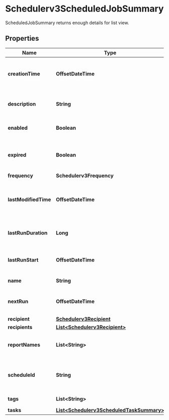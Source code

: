 

# Schedulerv3ScheduledJobSummary

ScheduledJobSummary returns enough details for list view.

## Properties

| Name | Type | Description | Notes |
|------------ | ------------- | ------------- | -------------|
|**creationTime** | **OffsetDateTime** | Optional: Timestamp when the scheduled job was created. |  [optional] |
|**description** | **String** | Optional: Description for the scheduledJob. |  [optional] |
|**enabled** | **Boolean** | Enabled or disable the schedule. |  [optional] |
|**expired** | **Boolean** | Optional: If this schedule is expired or continues forever. |  [optional] |
|**frequency** | **Schedulerv3Frequency** |  |  [optional] |
|**lastModifiedTime** | **OffsetDateTime** | Optional: Timestamp for the last time the scheduled job was modified. |  [optional] |
|**lastRunDuration** | **Long** | Optional: Duration of the previous run. |  [optional] |
|**lastRunStart** | **OffsetDateTime** | Optional: Timestamp for the previous run. |  [optional] |
|**name** | **String** | Schedule name. |  [optional] |
|**nextRun** | **OffsetDateTime** | Optional: Timestamp for the next jobrun. |  [optional] |
|**recipient** | [**Schedulerv3Recipient**](Schedulerv3Recipient.md) |  |  [optional] |
|**recipients** | [**List&lt;Schedulerv3Recipient&gt;**](Schedulerv3Recipient.md) |  |  [optional] |
|**reportNames** | **List&lt;String&gt;** | Optional: Reports run by this scheduled job. |  [optional] |
|**scheduleId** | **String** | ID for this record. It is automatically created by the database. |  [optional] |
|**tags** | **List&lt;String&gt;** | Optional: Tags to use. |  [optional] |
|**tasks** | [**List&lt;Schedulerv3ScheduledTaskSummary&gt;**](Schedulerv3ScheduledTaskSummary.md) |  |  [optional] |



